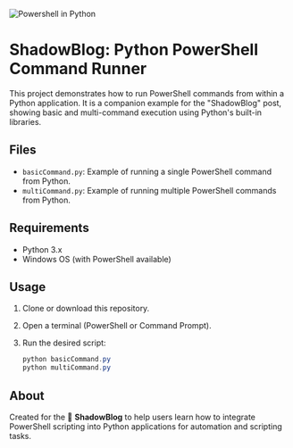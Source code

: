 ![Powershell in Python](https://blog.shadowcoding.com/powershell-in-python/powershell-in-python-cover-image.jpg)

# ShadowBlog: Python PowerShell Command Runner

This project demonstrates how to run PowerShell commands from within a Python application. It is a companion example for the "ShadowBlog" post, showing basic and multi-command execution using Python's built-in libraries.

## Files

- `basicCommand.py`: Example of running a single PowerShell command from Python.
- `multiCommand.py`: Example of running multiple PowerShell commands from Python.

## Requirements
- Python 3.x
- Windows OS (with PowerShell available)

## Usage

1. Clone or download this repository.
2. Open a terminal (PowerShell or Command Prompt).
3. Run the desired script:
   
   ```powershell
   python basicCommand.py
   python multiCommand.py
   ```

## About

Created for the 🥷 **ShadowBlog** to help users learn how to integrate PowerShell scripting into Python applications for automation and scripting tasks.
